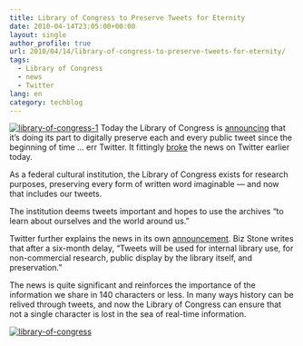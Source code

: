 ```yaml
---
title: Library of Congress to Preserve Tweets for Eternity
date: 2010-04-14T23:05:00+00:00
layout: single
author_profile: true
url: 2010/04/14/library-of-congress-to-preserve-tweets-for-eternity/
tags:
  - Library of Congress
  - news
  - Twitter
lang: en
category: techblog
---
```

[![library-of-congress-1](http://lh5.ggpht.com/_vaUVXcmC3OI/S8ZDM8crcNI/AAAAAAAAB9Q/snPE35RzEtg/library-of-congress-1_thumb%5B1%5D.jpg?imgmax=800 "library-of-congress-1")](http://lh5.ggpht.com/_vaUVXcmC3OI/S8ZDK-qfraI/AAAAAAAAB9M/GP8PJEhjFNs/s1600-h/library-of-congress-1%5B3%5D.jpg) Today the Library of Congress is [announcing](http://blogs.loc.gov/loc/2010/04/how-tweet-it-is-library-acquires-entire-twitter-archive/) that it’s doing its part to digitally preserve each and every public tweet since the beginning of time … err Twitter. It fittingly [broke](http://twitter.com/librarycongress/status/12169442690) the news on Twitter earlier today. 

As a federal cultural institution, the Library of Congress exists for research purposes, preserving every form of written word imaginable — and now that includes our tweets. 

The institution deems tweets important and hopes to use the archives “to learn about ourselves and the world around us.” 

Twitter further explains the news in its own [announcement](http://blog.twitter.com/2010/04/tweet-preservation.html). Biz Stone writes that after a six-month delay, “Tweets will be used for internal library use, for non-commercial research, public display by the library itself, and preservation.” 

The news is quite significant and reinforces the importance of the information we share in 140 characters or less. In many ways history can be relived through tweets, and now the Library of Congress can ensure that not a single character is lost in the sea of real-time information. 

[![library-of-congress](http://lh6.ggpht.com/_vaUVXcmC3OI/S8ZDRDxbp-I/AAAAAAAAB9Y/pZOvonK3kJk/library-of-congress_thumb%5B2%5D.jpg?imgmax=800 "library-of-congress")](http://lh5.ggpht.com/_vaUVXcmC3OI/S8ZDO2GzODI/AAAAAAAAB9U/w4GSb331ToU/s1600-h/library-of-congress%5B4%5D.jpg)